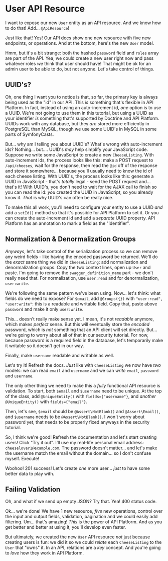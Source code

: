 # User API Resource

I want to expose our new `User` entity as an API resource. And we know how to do
that! Add... `@ApiResource`!

Just like that! Yes! Our API docs show one new resource with five new
endpoints, or operations. And at the bottom, here's the new `User` model.

Hmm, but it's a bit strange: both the hashed `password` field and `roles` array
are part of the API. Yea, we could create a new user right now and pass whatever
roles *we* think that user should have! That might be ok for an admin user to be
able to do, but not anyone. Let's take control of things.

## UUID's?

Oh, one thing I want you to notice is that, so far, the primary key is always being
used as the "id" in our API. This *is* something that's flexible in API Platform.
In fact, instead of using an auto-increment id, *one* option is to use a UUID.
We're not going to use them in this tutorial, but using a UUID as your identifier
*is* something that's supported by Doctrine and API Platform. UUIDs work with
any database, but they *are* stored more efficiently in PostgreSQL than MySQL,
though we use some UUID's in MySQL in some parts of SymfonyCasts.

But... why am I telling you about UUID's? What's wrong with auto-increment ids?
Nothing... but.... UUID's *may* help simplify your JavaScript code. Suppose we
write some JavaScript to create a new `CheeseListing`. With auto-increment ids,
the process looks like this: make a POST request to `/api/cheeses`, wait for the
response, then read the `@id` off of the response and store it somewhere... because
you'll usually need to know the id of each cheese listing. With UUID's, the process
looks like this: generate a UUID in JavaScript - that's *totally* legal - send the
POST request and... that's it! With UUID's, you don't need to wait for the AJAX
call to finish so you can read the id: *you* created the UUID in JavaScript, so
you already know it. *That* is why UUID's can often be really nice.

To make this all work, you'll need to configure your entity to use a UUID *and*
add a `setId()` method so that it's possible for API Platform to set it. Or
you can create the auto-increment id and add a *separate* UUID property. API Platform
has an annotation to mark a field as the "identifier".

## Normalization & Denormalization Groups

*Anyways*, let's take control of the serialization process so we can remove any
weird fields - like having the encoded password be returned. We'll do the *exact*
same thing we did in `CheeseListing`: add normalization and denormalization groups.
Copy the two context lines, open up `User` and paste. I'm going to remove the
`swagger_definition_name` part - we don't really need that. For normalization, use
`user:read` and for denormalization, `user:write`.

We're following the same pattern we've been using. Now... let's think: what fields
do we need to expose? For `$email`, add `@Groups({})` with `"user:read", "user:write"`:
this is a readable and writable field. Copy that, paste above `password` and make
it only `user:write`.

This... doesn't really make sense yet. I mean, it's not *readable* anymore, which
makes *perfect* sense. But this will eventually store the *encoded* password, which
is *not* something that an API client will set directly. But... we're going to
worry about all of that in our security tutorial. For now, because password is a
required field in the database, let's temporarily make it writable so it doesn't
get in our way.

Finally, make `username` readable and writable as well.

Let's try it! Refresh the docs. *Just* like with `CheeseListing` we now have *two*
models: we can read `email` and `username` and we can *write* `email`, `password`
and `username`.

The only other thing we need to make this a *fully* functional API resource is
validation. To start, both `$email` and `$username` need to be unique. At the top
of the class, add `@UniqueEntity()` with `fields={"username"}`, and *another*
`@UniqueEntity()` with `fields={"email"}`.

Then, let's see, `$email` should be `@Assert\NotBlank()` and `@Assert\Email()`,
and `$username` needs to be `@Assert\NotBlank()`. I won't worry about password yet,
that needs to be properly fixed anyways in the security tutorial.

So, I think we're good! Refresh the documentation and let's start creating users!
Click "Try it out". I'll use my real-life personal email address:
`cheeselover1@example.com`. The password doesn't matter... and let's make the username
match the email without the domain... so I don't confuse myself. Execute!

Woohoo! 201 success! Let's create *one* more user... *just* to have some better
data to play with.

## Failing Validation

Oh, and what if we send up empty JSON? Try that. Yea! 400 status code.

Ok... we're done! We have 1 new resource, *five* new operations, control over the
input and output fields, validation, pagination and we could easily add filtering.
Um... that's amazing! *This* is the power of API Platform. And as you get better
and better at using it, you'll develop even faster.

But ultimately, we created the new `User` API resource *not* just because creating
users is fun: we did it so we could *relate* each `CheeseListing` to the `User` that
"owns" it. In an API, relations are a *key* concept. And you're going to *love*
how they work in API Platform.
